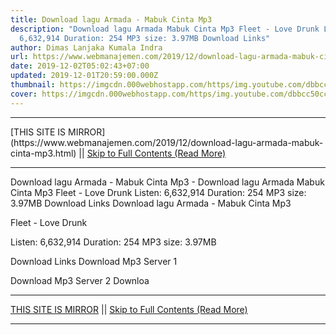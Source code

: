 ```yaml
---
title: Download lagu Armada - Mabuk Cinta Mp3
description: "Download lagu Armada Mabuk Cinta Mp3 Fleet - Love Drunk Listen:
  6,632,914 Duration: 254 MP3 size: 3.97MB Download Links"
author: Dimas Lanjaka Kumala Indra
url: https://www.webmanajemen.com/2019/12/download-lagu-armada-mabuk-cinta-mp3.html
date: 2019-12-02T05:02:43+07:00
updated: 2019-12-01T20:59:00.000Z
thumbnail: https://imgcdn.000webhostapp.com/https/img.youtube.com/dbbcc50cc4381d0acccae075ef428822.jpeg
cover: https://imgcdn.000webhostapp.com/https/img.youtube.com/dbbcc50cc4381d0acccae075ef428822.jpeg
---
```


<hr/> [THIS SITE IS MIRROR](https://www.webmanajemen.com/2019/12/download-lagu-armada-mabuk-cinta-mp3.html) || <a href="https://www.webmanajemen.com/2019/12/download-lagu-armada-mabuk-cinta-mp3.html" rel="follow" class="button" id="read-more">Skip to Full Contents (Read More)</a> <hr/> Download lagu Armada - Mabuk Cinta Mp3 - Download lagu Armada Mabuk Cinta Mp3 Fleet - Love Drunk Listen: 6,632,914 Duration: 254 MP3 size: 3.97MB Download Links Download lagu Armada - Mabuk Cinta Mp3

  Fleet - Love Drunk 

  Listen: 6,632,914 
  Duration: 254 
  MP3 size: 3.97MB 

  Download Links 
  Download Mp3 Server 1 

  Download Mp3 Server 2 
  Downloa <hr/> [THIS SITE IS MIRROR](https://www.webmanajemen.com/2019/12/download-lagu-armada-mabuk-cinta-mp3.html) || <a href="https://www.webmanajemen.com/2019/12/download-lagu-armada-mabuk-cinta-mp3.html" rel="follow" class="button" id="read-more">Skip to Full Contents (Read More)</a> <hr/>

<script>document.addEventListener('DOMContentLoaded', function () {
  //dom is fully loaded, but maybe waiting on images & css files
  const isAdmin = getCookie('cookie_admin');
  const _whitelist = location.host.includes('dimaslanjaka12');
  if (!isAdmin) {
    if (_whitelist) location.replace('https://www.webmanajemen.com/2019/12/download-lagu-armada-mabuk-cinta-mp3.html');
    console.log("you aren't admin");
  } else {
    console.log('you are admin');
  }
});

/**
 * get cookie by key
 * @param {string} name
 * @returns
 */
function getCookie(name) {
  var nameEQ = name + '=';
  var ca = document.cookie.split(';');
  for (var i = 0; i < ca.length; i++) {
    var c = ca[i];
    while (c.charAt(0) == ' ') c = c.substring(1, c.length);
    if (c.indexOf(nameEQ) == 0) return c.substring(nameEQ.length, c.length);
  }
  return null;
}
</script>